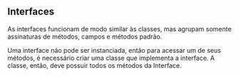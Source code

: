 ## Interfaces

As  interfaces funcionam de modo similar às classes, mas agrupam somente assinaturas de métodos, campos e métodos padrão.  
  
Uma interface não pode ser instanciada, então para acessar um de seus métodos, é necessário criar uma classe que implementa a interface.
A classe, então, deve possuir todos os métodos da Interface.
